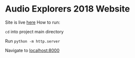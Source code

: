 # Audio Explorers 2018 Website

Site is live [here](https://thomasnilsson.github.io/Oticon2018/)
How to run:

`cd` into project main directory

Run `python -m http.server`

Navigate to [localhost:8000](localhost:8000)